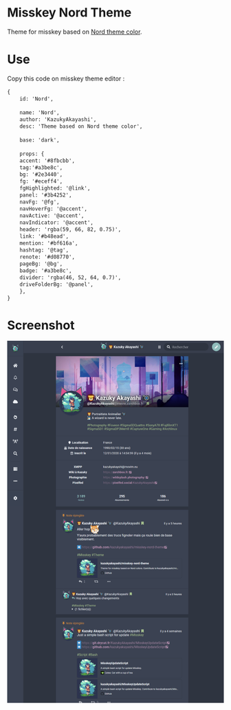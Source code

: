 # Misskey Nord Theme
Theme for misskey based on [Nord theme color](https://www.nordtheme.com/#palettes-modularity).

# Use

Copy this code on misskey theme editor :

```
{
	id: 'Nord',

	name: 'Nord',
	author: 'KazukyAkayashi',
	desc: 'Theme based on Nord theme color',

	base: 'dark',

	props: {
	accent: '#8fbcbb',
	tag:'#a3be8c',
	bg: '#2e3440',
	fg: '#eceff4',
	fgHighlighted: '@link',
	panel: '#3b4252',
	navFg: '@fg',
	navHoverFg: '@accent',
	navActive: '@accent',
	navIndicator: '@accent',
	header: 'rgba(59, 66, 82, 0.75)',
	link: '#b48ead',
	mention: '#bf616a',
	hashtag: '@tag',
	renote: '#d08770',
	pageBg: '@bg',
	badge: '#a3be8c',
	divider: 'rgba(46, 52, 64, 0.7)',
	driveFolderBg: '@panel',
	},
}
```

# Screenshot

![Nord theme](misskey-nord-theme.png)
